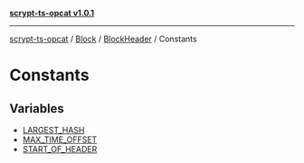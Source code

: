 [**scrypt-ts-opcat v1.0.1**](../../../../../../README.md)

***

[scrypt-ts-opcat](../../../../../../README.md) / [Block](../../../../README.md) / [BlockHeader](../../README.md) / Constants

# Constants

## Variables

- [LARGEST\_HASH](variables/LARGEST_HASH.md)
- [MAX\_TIME\_OFFSET](variables/MAX_TIME_OFFSET.md)
- [START\_OF\_HEADER](variables/START_OF_HEADER.md)

